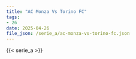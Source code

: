 ```yaml
---
title: "AC Monza Vs Torino FC"
tags:
- 26
date: 2025-04-26
file_json: /serie_a/ac-monza-vs-torino-fc.json
---
```


{{< serie_a >}}

